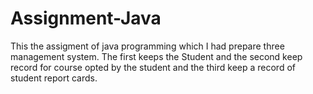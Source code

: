 # Assignment-Java
This the assigment of java programming which I had prepare three management system.  The first keeps the Student and the second keep record for course opted by the student and the third keep a record of student report cards.
